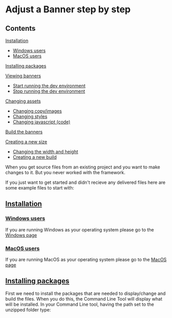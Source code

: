 #  Adjust a Banner step by step

## Contents
[Installation](#installation)
- [Windows users](#/tree/gh-pageswindows-users.md)
- [MacOS users](https://assets-at-scale.gitbook.io/temple-suite/adjust-a-banner-step-by-step#macos-users)

[Installing packages](https://assets-at-scale.gitbook.io/temple-suite/adjust-a-banner-step-by-step#installing-packages)

[Viewing banners](https://assets-at-scale.gitbook.io/temple-suite/adjust-a-banner-step-by-step#viewing-banners)
- [Start running the dev environment](https://assets-at-scale.gitbook.io/temple-suite/adjust-a-banner-step-by-step#start-running-the-dev-environment)
- [Stop running the dev environment](https://assets-at-scale.gitbook.io/temple-suite/adjust-a-banner-step-by-step#stop-running-the-dev-environment)

[Changing assets](https://assets-at-scale.gitbook.io/temple-suite/adjust-a-banner-step-by-step#changing-assets)
- [Changing copy/images](https://assets-at-scale.gitbook.io/temple-suite/adjust-a-banner-step-by-step#changing-copy-images)
- [Changing styles](https://assets-at-scale.gitbook.io/temple-suite/adjust-a-banner-step-by-step#changing-styles)
- [Changing javascript (code)](https://assets-at-scale.gitbook.io/temple-suite/adjust-a-banner-step-by-step#changing-javascript-code)

[Build the banners](https://assets-at-scale.gitbook.io/temple-suite/adjust-a-banner-step-by-step#build-the-banners)

[Creating a new size](https://assets-at-scale.gitbook.io/temple-suite/adjust-a-banner-step-by-step#creating-a-new-size)
- [Changing the width and height](https://assets-at-scale.gitbook.io/temple-suite/adjust-a-banner-step-by-step#changing-the-width-and-height)
- [Creating a new build](https://assets-at-scale.gitbook.io/temple-suite/adjust-a-banner-step-by-step#creating-a-new-build)

When you get source files from an existing project and you want to make changes to it. But you never worked with the framework.

If you just want to get started and didn't recieve any delivered files here are some example files to start with:


## [Installation](#installation)

### [Windows users](#windows-users)

If you are running Windows as your operating system please go to the 
[Windows page](/windows-users.md)

### [MacOS users](/macos-users.md)

If you are running MacOS as your operating system please go to the [MacOS page](/temple-suite/adjust-a-banner-step-by-step/macos-install-guide)

## [Installing packages](#installing-packages)

First we need to install the packages that are needed to display/change and build the files. When you do this, the Command Line Tool will display what will be installed. In your Command Line tool, having the path set to the unzipped folder type: